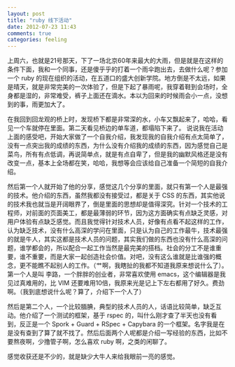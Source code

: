 ```yaml
---
layout: post
title: "ruby 线下活动"
date: 2012-07-23 11:43
comments: true
categories: feeling
---
```

上周六，也就是21号那天，下了一场北京60年来最大的大雨，但是就是在这样的条件下面，我和一个同事，还是傻乎乎的打着一个雨伞跑出去，去做什么呢？参加一个 ruby 的现在组织的活动，在五道口的盛大创新学院。地方倒是不太远，如果是晴天，就是非常完美的一次体验了，但是下起了暴雨呢，我穿着鞋到会场时，全身都是湿的，非常难受，裤子上面还在滴水。本以为回来的时候雨会小一点，没想到的事，雨更加大了。

在我回到回龙观的桥上时，发现桥下都是非常深的水，小车又飘起来了，哈哈，看见一个车就停在里面。第二天看见桥边的单车道，都塌陷下来了。
说说我在活动上面的感受吧，开始大家做了一个自我介绍，我发现我的自我介绍有点太简单了，没有一点突出我的成绩的东西，为什么没有介绍我的成绩的东西，因为感觉自己是菜鸟，所有有点低调，再说简单点，就是有点自卑了，但是我的幽默风格还是没有改变一点，基本上全场都在笑，哈哈，我想等会应该给自己准备一个简短的自我介绍。

然后第一个人就开始了他的分享，感觉这几个分享的里面，就只有第一个人是最强的技术。他介绍的东西，虽然我都没有接受过，都是关于 CSS 的东西，其实他说的技术我也就当是开阔眼界了，倒是里面的思想却是值得深究。针对一个技术的工程师，对前面的页面美工，都是最薄弱的环节，因为这方面确实有点缺乏灵感，对用户体验有点缺乏感觉。而且我觉得针对技术人员，好像有点看不起这样的工作，认为缺乏技术，没有什么高深的学问在里面，只是认为自己的工作最牛，技术最强的就是牛人，其实这都是技术人员的问题，其实我们做的东西也没有什么高深的问题，谁学都会的，所以配合一起工作当然是最完美的搭档。社会的分工不是谁重要，谁不重要，而是大家一起创造社会价值。对吧，没有这么谁就是比谁强的概念，更不能瞧不起别人的工作。（艹啊，我瞎扯的我都不知道我原来想说什么了）。第一个人是叫 李路，一个胖胖的创业者，非常喜欢使用 emacs，这个编辑器是我见过真难用的，比 VIM 还要难用10倍，我原来光是记上下左右都用了好久。费劲啊。（我到底想说什么呢？算了，介绍下一个人了）

然后是第二个人，一个比较腼腆，典型的技术人员的人，话语比较简单，缺乏互动。他介绍了一个测试的框架，基于 rspec 的，叫什么刚才查了半天也没有看到，反正是一个 Spork + Guard + RSpec + Capybara 的一个框架。名字我是在是没有查到了算了就不找了。然后后面两个人呢都是介绍一写经验的东西，比如不要熬夜啊，少撸管子啊，怎么喜欢 ruby 啊，之类的闲聊了。

感觉收获还是不少的，就是缺少大牛人来给我眼前一亮的感觉。
